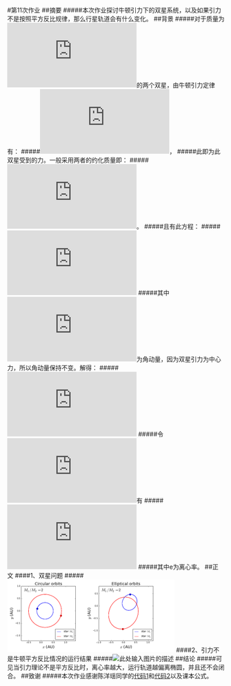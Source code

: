 #第11次作业
##摘要
#####本次作业探讨牛顿引力下的双星系统，以及如果引力不是按照平方反比规律，那么行星轨道会有什么变化。
##背景
#####对于质量为![此处输入图片的描述][1]的两个双星，由牛顿引力定律有：
#####![此处输入图片的描述][2]，
#####此即为此双星受到的力。一般采用两者的约化质量即：
#####![此处输入图片的描述][3]。
#####且有此方程：
#####![此处输入图片的描述][4]
#####其中![此处输入图片的描述][5]为角动量，因为双星引力为中心力，所以角动量保持不变。解得：
#####![此处输入图片的描述][6]
#####令![此处输入图片的描述][7]有
#####![此处输入图片的描述][8]
#####其中e为离心率。
##正文
####1、双星问题
#####![此处输入图片的描述][9]
####2、引力不是牛顿平方反比情况的运行结果
#####![此处输入图片的描述][10]
##结论
#####可见当引力理论不是平方反比时，离心率越大，运行轨道越偏离椭圆，并且还不会闭合。
##致谢
#####本次作业感谢陈洋瑶同学的[代码1][11]和[代码2][12]以及课本公式。


  [1]: http://latex.codecogs.com/gif.latex?m_%7B1%7D,m_%7B2%7D
  [2]: http://latex.codecogs.com/gif.latex?F%28r%29=%5Cfrac%7BGm_%7B1%7Dm_%7B2%7D%7D%7Br%5E%7B2%7D%7D
  [3]: http://latex.codecogs.com/gif.latex?%5Cmu%20=%5Cfrac%7Bm_%7B1%7Dm_%7B2%7D%7D%7Bm_%7B1%7D&plus;m_%7B2%7D%7D
  [4]: http://latex.codecogs.com/gif.latex?%5Cfrac%7Bd%5E%7B2%7D%7D%7Bd%5Ctheta%20%5E%7B2%7D%7D%28%5Cfrac%7B1%7D%7Br%7D%29&plus;%5Cfrac%7B1%7D%7Br%7D=-%5Cfrac%7B%5Cmu%20r%5E%7B2%7DF%28r%29%7D%7BL%5E%7B2%7D%7D
  [5]: http://latex.codecogs.com/gif.latex?L=%5Cmu%20r%5E%7B2%7D%5Cdot%7B%5Ctheta%20%7D
  [6]: http://latex.codecogs.com/gif.latex?%5Cfrac%7B1%7D%7Br%7D=%28%5Cfrac%7B%5Cmu%20Gm_%7B1%7Dm_%7B2%7D%7D%7BL%5E%7B2%7D%7D%29%5Cleft%20%5B%201-ecos%5Cleft%20%28%20%5Ctheta%20&plus;%5Ctheta%20_%7B0%7D%20%5Cright%20%29%20%5Cright%20%5D
  [7]: http://latex.codecogs.com/gif.latex?%5Ctheta%20_%7B0%7D=0
  [8]: http://latex.codecogs.com/gif.latex?r=%5Cleft%20%28%20%5Cfrac%7BL%5E%7B2%7D%7D%7B%5Cmu%20Gm_%7B1%7Dm_%7B2%7D%7D%20%5Cright%20%29%5Cfrac%7B1%7D%7B1-ecos%5Ctheta%20%7D=l%5Cfrac%7B1%7D%7B1-ecos%5Ctheta%20%7D
  [9]: https://github.com/EPR123/computational_physics_2013301020118/blob/master/%E5%8F%8C%E6%98%9F.png
  [10]: https://raw.githubusercontent.com/ChenYangyao/computationalphysics_N2013301020169/master/chapter4_solar_sys/ch3_non_square_precession.png
  [11]: https://github.com/ChenYangyao/computationalphysics_N2013301020169/blob/master/chapter4_solar_sys/ch4_solar_sys_inversesquare.py
  [12]: https://github.com/ChenYangyao/computationalphysics_N2013301020169/blob/master/chapter4_solar_sys/ch4_solar_sys_binary.py
